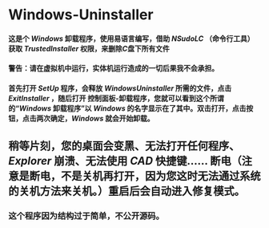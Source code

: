 # Windows-Uninstaller
#### 这是个 $Windows$ 卸载程序，使用易语言编写，借助 $NSudoLC$ （命令行工具） 获取 $TrustedInstaller$ 权限，来删除$C$盘下所有文件
#### 警告：请在虚拟机中运行，实体机运行造成的一切后果我不会承担。
#### 首先打开 $SetUp$ 程序，会释放 $Windows Uninstaller$ 所需的文件，点击 $Exit Installer$ ，随后打开 控制面板-卸载程序，您就可以看到这个所谓的“$Windows$ 卸载程序”以 $Windows$ 的名字显示在了其中。双击打开，点击按钮，点击两次确定，$Windows$ 就会开始卸载。
## 稍等片刻，您的桌面会变黑、无法打开任何程序、 $Explorer$ 崩溃、无法使用 $CAD$ 快捷键…… 断电（注意是断电，不是关机再打开，因为您这时无法通过系统的关机方法来关机。）重启后会自动进入修复模式。
### 这个程序因为结构过于简单，不公开源码。
